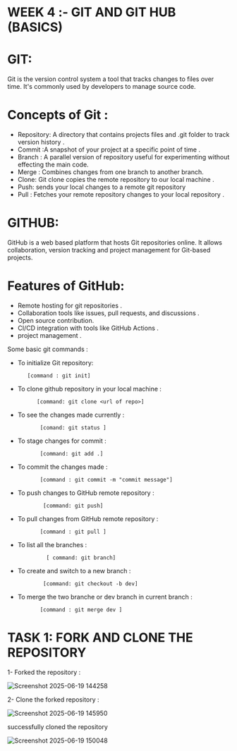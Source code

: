 # WEEK 4 :- GIT AND GIT HUB (BASICS)

# GIT:
Git is the version control system a tool that tracks changes to files over time. It's commonly used by developers to manage source code.

# Concepts of Git :
- Repository: A directory that contains projects files and .git folder to track version history .
- Commit :A snapshot of your project at a specific point of time .
- Branch : A parallel version of repository useful for experimenting without effecting the main code.
- Merge : Combines changes from one branch to another branch.
- Clone: Git clone copies the remote repository to our local machine .
- Push: sends your local changes to a remote git repository 
- Pull : Fetches your remote repository changes to your local repository . 

# GITHUB:
GitHub is a web based platform that hosts Git repositories online. It allows collaboration, version tracking and project management for Git-based projects.

# Features of GitHub:
- Remote hosting for git repositories .
- Collaboration tools like issues, pull requests, and discussions .
- Open source contribution.
- CI/CD integration with tools like GitHub Actions .
- project management .

Some basic git commands :

- To initialize Git repository:

         [command : git init]

- To clone github repository in your local machine :

            [command: git clone <url of repo>]

- To see the changes made currently :

             [comand: git status ]

- To stage changes for commit :

             [command: git add .]

- To commit the changes made :

             [command : git commit -m "commit message"]

- To push changes to GitHub remote repository :

              [command: git push]

- To pull changes from GitHub remote repository :

             [command : git pull ]

- To list all the branches :

               [ command: git branch]

- To create and switch to a new branch :

              [command: git checkout -b dev]

- To merge the two branche or dev branch in current branch :

             [command : git merge dev ]

# TASK 1: FORK AND CLONE THE REPOSITORY 

1- Forked the repository :

 ![Screenshot 2025-06-19 144258](https://github.com/user-attachments/assets/32983428-f032-40ae-affa-77dcaf128f12)

2- Clone the forked repository :


![Screenshot 2025-06-19 145950](https://github.com/user-attachments/assets/7457b6e0-3c05-410b-9ec9-31050f63ef57)

successfully cloned the repository 


![Screenshot 2025-06-19 150048](https://github.com/user-attachments/assets/c8719c9f-092b-4cbb-84f4-38f1e27e2cfa)


